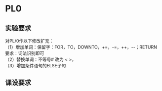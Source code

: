 # PL0
## 实验要求
对PL/0作以下修改扩充：  
（1）增加单词：保留字：FOR，TO，DOWNTO，+=，-=，++，--；RETURN  
       要求：词法识别即可  
（2）替换单词：不等号# 改为 < >，  
（3）增加条件语句的ELSE子句  
## 课设要求
